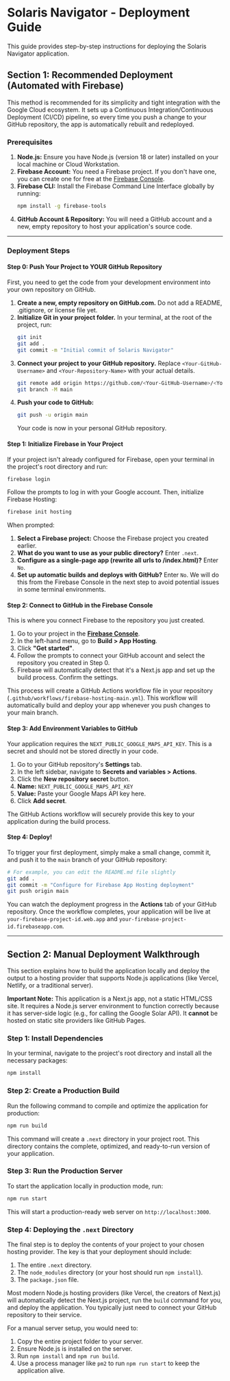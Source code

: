 
# Solaris Navigator - Deployment Guide

This guide provides step-by-step instructions for deploying the Solaris Navigator application.

## Section 1: Recommended Deployment (Automated with Firebase)

This method is recommended for its simplicity and tight integration with the Google Cloud ecosystem. It sets up a Continuous Integration/Continuous Deployment (CI/CD) pipeline, so every time you push a change to your GitHub repository, the app is automatically rebuilt and redeployed.

### Prerequisites

1.  **Node.js:** Ensure you have Node.js (version 18 or later) installed on your local machine or Cloud Workstation.
2.  **Firebase Account:** You need a Firebase project. If you don't have one, you can create one for free at the [Firebase Console](https://console.firebase.google.com/).
3.  **Firebase CLI:** Install the Firebase Command Line Interface globally by running:
    ```bash
    npm install -g firebase-tools
    ```
4.  **GitHub Account & Repository:** You will need a GitHub account and a new, empty repository to host your application's source code.

---

### Deployment Steps

#### Step 0: Push Your Project to YOUR GitHub Repository

First, you need to get the code from your development environment into your own repository on GitHub.

1.  **Create a new, empty repository on GitHub.com.** Do not add a README, .gitignore, or license file yet.
2.  **Initialize Git in your project folder.** In your terminal, at the root of the project, run:
    ```bash
    git init
    git add .
    git commit -m "Initial commit of Solaris Navigator"
    ```
3.  **Connect your project to your GitHub repository.** Replace `<Your-GitHub-Username>` and `<Your-Repository-Name>` with your actual details.
    ```bash
    git remote add origin https://github.com/<Your-GitHub-Username>/<Your-Repository-Name>.git
    git branch -M main
    ```
4.  **Push your code to GitHub:**
    ```bash
    git push -u origin main
    ```
    Your code is now in your personal GitHub repository.

#### Step 1: Initialize Firebase in Your Project

If your project isn't already configured for Firebase, open your terminal in the project's root directory and run:

```bash
firebase login
```

Follow the prompts to log in with your Google account. Then, initialize Firebase Hosting:

```bash
firebase init hosting
```

When prompted:

1.  **Select a Firebase project:** Choose the Firebase project you created earlier.
2.  **What do you want to use as your public directory?** Enter `.next`.
3.  **Configure as a single-page app (rewrite all urls to /index.html)?** Enter `No`.
4.  **Set up automatic builds and deploys with GitHub?** Enter `No`. We will do this from the Firebase Console in the next step to avoid potential issues in some terminal environments.

#### Step 2: Connect to GitHub in the Firebase Console

This is where you connect Firebase to the repository you just created.

1.  Go to your project in the **[Firebase Console](https://console.firebase.google.com/)**.
2.  In the left-hand menu, go to **Build > App Hosting**.
3.  Click **"Get started"**.
4.  Follow the prompts to connect your GitHub account and select the repository you created in Step 0.
5.  Firebase will automatically detect that it's a Next.js app and set up the build process. Confirm the settings.

This process will create a GitHub Actions workflow file in your repository (`.github/workflows/firebase-hosting-main.yml`). This workflow will automatically build and deploy your app whenever you push changes to your main branch.

#### Step 3: Add Environment Variables to GitHub

Your application requires the `NEXT_PUBLIC_GOOGLE_MAPS_API_KEY`. This is a secret and should not be stored directly in your code.

1.  Go to your GitHub repository's **Settings** tab.
2.  In the left sidebar, navigate to **Secrets and variables > Actions**.
3.  Click the **New repository secret** button.
4.  **Name:** `NEXT_PUBLIC_GOOGLE_MAPS_API_KEY`
5.  **Value:** Paste your Google Maps API key here.
6.  Click **Add secret**.

The GitHub Actions workflow will securely provide this key to your application during the build process.

#### Step 4: Deploy!

To trigger your first deployment, simply make a small change, commit it, and push it to the `main` branch of your GitHub repository:

```bash
# For example, you can edit the README.md file slightly
git add .
git commit -m "Configure for Firebase App Hosting deployment"
git push origin main
```

You can watch the deployment progress in the **Actions** tab of your GitHub repository. Once the workflow completes, your application will be live at `your-firebase-project-id.web.app` and `your-firebase-project-id.firebaseapp.com`.

---

## Section 2: Manual Deployment Walkthrough

This section explains how to build the application locally and deploy the output to a hosting provider that supports Node.js applications (like Vercel, Netlify, or a traditional server).

**Important Note:** This application is a Next.js app, not a static HTML/CSS site. It requires a Node.js server environment to function correctly because it has server-side logic (e.g., for calling the Google Solar API). It **cannot** be hosted on static site providers like GitHub Pages.

### Step 1: Install Dependencies

In your terminal, navigate to the project's root directory and install all the necessary packages:

```bash
npm install
```

### Step 2: Create a Production Build

Run the following command to compile and optimize the application for production:

```bash
npm run build
```

This command will create a `.next` directory in your project root. This directory contains the complete, optimized, and ready-to-run version of your application.

### Step 3: Run the Production Server

To start the application locally in production mode, run:

```bash
npm run start
```

This will start a production-ready web server on `http://localhost:3000`.

### Step 4: Deploying the `.next` Directory

The final step is to deploy the contents of your project to your chosen hosting provider. The key is that your deployment should include:

1.  The entire `.next` directory.
2.  The `node_modules` directory (or your host should run `npm install`).
3.  The `package.json` file.

Most modern Node.js hosting providers (like Vercel, the creators of Next.js) will automatically detect the Next.js project, run the `build` command for you, and deploy the application. You typically just need to connect your GitHub repository to their service.

For a manual server setup, you would need to:
1.  Copy the entire project folder to your server.
2.  Ensure Node.js is installed on the server.
3.  Run `npm install` and `npm run build`.
4.  Use a process manager like `pm2` to run `npm run start` to keep the application alive.
